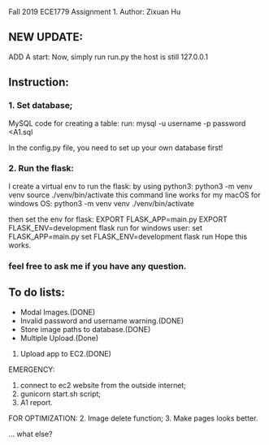 Fall 2019
ECE1779
Assignment 1.
Author: Zixuan Hu

## NEW UPDATE:
ADD A start:
Now, simply run run.py
the host is still 127.0.0.1

## Instruction:
### 1. Set database;

MySQL code for creating a table:
run:
mysql -u username -p password <A1.sql
        
In the config.py file, you need to set up your own database first!

### 2. Run the flask:
  I create a virtual env to run the flask:
    by using python3: 
       python3 -m venv venv
       source ./venv/bin/activate
    this command line works for my macOS
    for windows OS:
      python3 -m venv venv
      ./venv/bin/activate
  
  then set the env for flask:
    EXPORT FLASK_APP=main.py
    EXPORT FLASK_ENV=development
    flask run
  for windows user:
    set FLASK_APP=main.py
    set FLASK_ENV=development
    flask run
  Hope this works.
  
### feel free to ask me if you have any question.


## To do lists:
- Modal Images.(DONE)
- Invalid password and username warning.(DONE)
- Store image paths to database.(DONE)
- Multiple Upload.(Done)
1. Upload app to EC2.(DONE)

EMERGENCY:
1. connect to ec2 website from the outside internet;
2. gunicorn start.sh script;
3. A1 report.

FOR OPTIMIZATION:
2. Image delete function;
3. Make pages looks better.

... what else?
